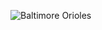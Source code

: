 ![Baltimore Orioles](https://cbswashington.files.wordpress.com/2014/06/145363989-e1410209852117.jpg?w=625&h=360&crop=1)



